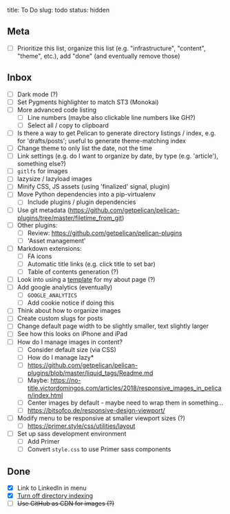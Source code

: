 title: To Do
slug: todo
status: hidden

## Meta

- [ ] Prioritize this list, organize this list (e.g. "infrastructure", "content", "theme", etc.), add "done" (and eventually remove those)

## Inbox

- [ ] Dark mode (?)
- [ ] Set Pygments highlighter to match ST3 (Monokai)
- [ ] More advanced code listing
	+ [ ] Line numbers (maybe also clickable line numbers like GH?)
	+ [ ] Select all / copy to clipboard
- [ ] Is there a way to get Pelican to generate directory listings / index, e.g. for 'drafts/posts'; useful to generate theme-matching index
- [ ] Change theme to only list the date, not the time
- [ ] Link settings (e.g. do I want to organize by date, by type (e.g. 'article'), something else?)
- [ ] `gitlfs` for images
- [ ] lazysize / lazyload images
- [ ] Minify CSS, JS assets (using 'finalized' signal, plugin)
- [ ] Move Python dependencies into a pip-virtualenv
	+ [ ] Include plugins / plugin dependencies
- [ ] Use git metadata (https://github.com/getpelican/pelican-plugins/tree/master/filetime_from_git)
- [ ] Other plugins:
	+ [ ] Review: https://github.com/getpelican/pelican-plugins
	+ [ ] 'Asset management'
- [ ] Markdown extensions:
	+ [ ] FA icons
	+ [ ] Automatic title links (e.g. click title to set bar)
	+ [ ] Table of contents generation (?)
- [ ] Look into using a [template](https://docs.getpelican.com/en/stable/settings.html#template-pages) for my about page (?)
- [ ] Add google analytics (eventually)
	+ [ ] `GOOGLE_ANALYTICS`
	+ [ ] Add cookie notice if doing this
- [ ] Think about how to organize images
- [ ] Create custom slugs for posts
- [ ] Change default page width to be slightly smaller, text slightly larger
- [ ] See how this looks on iPhone and iPad
- [ ] How do I manage images in content?
	+ [ ] Consider default size (via CSS)
	+ [ ] How do I manage lazy*
	+ [ ] https://github.com/getpelican/pelican-plugins/blob/master/liquid_tags/Readme.md
	+ [ ] Maybe: https://no-title.victordomingos.com/articles/2018/responsive_images_in_pelican/index.html
	+ [ ] Center images by default - maybe need to wrap them in something...
	+ [ ] https://bitsofco.de/responsive-design-viewport/
- [ ] Modify menu to be responsive at smaller viewport sizes (?)
	+ [ ] https://primer.style/css/utilities/layout
- [ ] Set up sass development environment
	+ [ ] Add Primer
	+ [ ] Convert `style.css` to use Primer sass components

## Done

- [x] Link to LinkedIn in menu
- [x] [Turn off directory indexing](https://security.stackexchange.com/questions/37126/how-secure-is-using-a-blank-index-html-index-php)
- [ ] <s>Use GitHub as CDN for images (?)</s>
